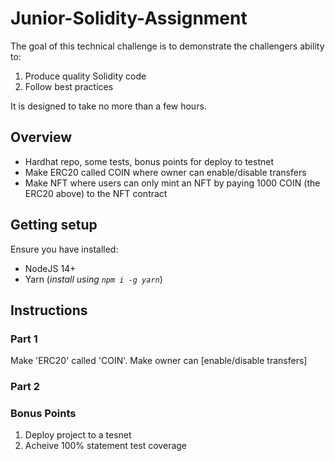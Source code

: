 # Junior-Solidity-Assignment

The goal of this technical challenge is to demonstrate the challengers ability to:

1. Produce quality Solidity code
2. Follow best practices

It is designed to take no more than a few hours. 

## Overview


- Hardhat repo, some tests, bonus points for deploy to testnet
- Make ERC20 called COIN where owner can enable/disable transfers
- Make NFT where users can only mint an NFT by paying 1000 COIN (the ERC20 above) to the NFT contract

## Getting setup

Ensure you have installed:

* NodeJS 14+
* Yarn (_install using `npm i -g yarn`_)

## Instructions

### Part 1

Make 'ERC20' called 'COIN'. Make owner can [enable/disable transfers]

### Part 2

### Bonus Points 
1. Deploy project to a tesnet
2. Acheive 100% statement test coverage
